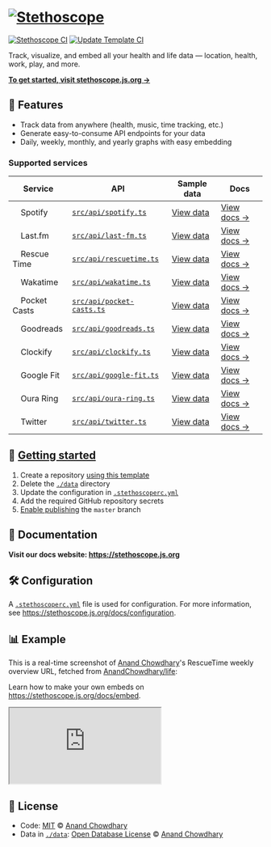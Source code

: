 # <a href="https://stethoscope.js.org"><img alt="Stethoscope" src="https://stethoscope.js.org/branding/screenshot.jpeg"></a>

[![Stethoscope CI](https://github.com/stethoscope-js/stethoscope/workflows/Stethoscope%20CI/badge.svg)](https://github.com/stethoscope-js/stethoscope/actions?query=workflow%3A%22Stethoscope+CI%22)
[![Update Template CI](https://github.com/stethoscope-js/stethoscope/workflows/Update%20Template%20CI/badge.svg)](https://github.com/stethoscope-js/stethoscope/actions?query=workflow%3A%22Update+Template+CI%22)

Track, visualize, and embed all your health and life data — location, health, work, play, and more.

[**To get started, visit stethoscope.js.org →**](https://stethoscope.js.org)

## 🌟 Features

- Track data from anywhere (health, music, time tracking, etc.)
- Generate easy-to-consume API endpoints for your data
- Daily, weekly, monthly, and yearly graphs with easy embedding

### Supported services

<!-- prettier-ignore-start -->
| Service | API | Sample data | Docs |
| ------- | --- | ----------- | ---- |
| <img alt="" src="https://cdn.worldvectorlogo.com/logos/spotify-2.svg" width="12"> Spotify | [`src/api/spotify.ts`](https://github.com/stethoscope-js/integrations/tree/master/src/api/spotify.ts) | [View data](./data/spotify-music) | [View docs →](https://stethoscope.js.org/docs/integrations/spotify) |
| <img alt="" src="https://cdn2.iconfinder.com/data/icons/social-icon-3/512/social_style_3_lastfm-512.png" width="12"> Last.fm | [`src/api/last-fm.ts`](https://github.com/stethoscope-js/integrations/tree/master/src/api/last-fm.ts) | [View data](./data/last-fm-music) | [View docs →](https://stethoscope.js.org/docs/integrations/lastfm) |
| <img alt="" src="https://images.weserv.nl/?url=https://encrypted-tbn0.gstatic.com/images?q=tbn%3AANd9GcS5cnw0MQF7TnpSzlRTlIC6z4EHDEPP3B8qBw&usqp=CAU&w=64&h=64&fit=cover" width="12"> Rescue Time | [`src/api/rescuetime.ts`](https://github.com/stethoscope-js/integrations/tree/master/src/api/rescuetime.ts) | [View data](./data/rescuetime-time-tracking) | [View docs →](https://stethoscope.js.org/docs/integrations/rescuetime) |
| <img alt="" src="https://cdn.worldvectorlogo.com/logos/wakatime.svg" width="12"> Wakatime | [`src/api/wakatime.ts`](https://github.com/stethoscope-js/integrations/tree/master/src/api/wakatime.ts) | [View data](./data/wakatime-time-tracking) | [View docs →](https://stethoscope.js.org/docs/integrations/wakatime) |
| <img alt="" src="https://images.weserv.nl/?url=https://lh3.googleusercontent.com/23K9TDTOdlo57Pi9JvNtPc9K-utruK6jQEpQGD_E4QBLRJYRAgLcC7gF2Rd_0T1qhLLS&w=64&h=64&fit=cover&mask=circle" width="12"> Pocket Casts | [`src/api/pocket-casts.ts`](https://github.com/stethoscope-js/integrations/tree/master/src/api/pocket-casts.ts) | [View data](./data/pocket-casts-podcasts) | [View docs →](https://stethoscope.js.org/docs/integrations/pocket-casts) |
| <img alt="" src="https://images.weserv.nl/?url=https://icon-library.com/images/goodreads-icon/goodreads-icon-14.jpg&w=64&h=64&fit=cover&mask=circle" width="12"> Goodreads | [`src/api/goodreads.ts`](https://github.com/stethoscope-js/integrations/tree/master/src/api/goodreads.ts) | [View data](./goodreads-books) | [View docs →](https://stethoscope.js.org/docs/integrations/goodreads) |
| <img alt="" src="https://clockify.me/assets/images/brand-assets/clockify-icon.svg" width="12"> Clockify | [`src/api/clockify.ts`](https://github.com/stethoscope-js/integrations/tree/master/src/api/clockify.ts) | [View data](./data/clockify-time-tracking) | [View docs →](https://stethoscope.js.org/docs/integrations/clockify) |
| <img alt="" src="https://www.gstatic.com/images/branding/product/1x/gfit_512dp.png" width="12"> Google Fit | [`src/api/google-fit.ts`](https://github.com/stethoscope-js/integrations/tree/master/src/api/google-fit.ts) | [View data](./data) | [View docs →](https://stethoscope.js.org/docs/integrations/google-fit) |
| <img alt="" src="https://images.weserv.nl/?url=https://static1.ouraring.com/images/symbol-oura-large-white.svg&w=64&h=64&fit=cover&mask=circle" width="12"> Oura Ring | [`src/api/oura-ring.ts`](https://github.com/stethoscope-js/integrations/tree/master/src/api/oura-ring.ts) | [View data](./data/oura-activity) | [View docs →](https://stethoscope.js.org/docs/integrations/oura-ring) |
| <img alt="" src="https://upload.wikimedia.org/wikipedia/en/9/9f/Twitter_bird_logo_2012.svg" width="12"> Twitter | [`src/api/twitter.ts`](https://github.com/stethoscope-js/integrations/tree/master/src/api/twitter.ts) | [View data](./data/twitter-tweets) | [View docs →](https://stethoscope.js.org/docs/integrations/twitter) |
<!-- prettier-ignore-end -->

## 🌱 [Getting started](https://stethoscope.js.org/docs/)

1. Create a repository [using this template](https://github.com/stethoscope-js/stethoscope/generate)
2. Delete the [`./data`](./data) directory
3. Update the configuration in [`.stethoscoperc.yml`](./.stethoscoperc.yml)
4. Add the required GitHub repository secrets
5. [Enable publishing](https://docs.github.com/en/github/working-with-github-pages/configuring-a-publishing-source-for-your-github-pages-site) the `master` branch

## 📝 Documentation

**Visit our docs website: https://stethoscope.js.org**

## 🛠️ Configuration

A [`.stethoscoperc.yml`](./.stethoscoperc.yml) file is used for configuration. For more information, see https://stethoscope.js.org/docs/configuration.

## 📊 Example

This is a real-time screenshot of [Anand Chowdhary](https://anandchowdhary.com)'s RescueTime weekly overview URL, fetched from [AnandChowdhary/life](https://github.com/AnandChowdhary/life):

Learn how to make your own embeds on https://stethoscope.js.org/docs/embed.

<iframe
  title="Wakatime overview"
  src="https://stethoscope.js.org/embed/?repo=tg-z%2Flife&api=wakatime-time-tracking&latest=days&color=%2316a085"
></iframe>

## 📄 License

- Code: [MIT](./LICENSE) © [Anand Chowdhary](https://anandchowdhary.com)
- Data in [`./data`](./data): [Open Database License](https://opendatacommons.org/licenses/odbl/1-0/) © [Anand Chowdhary](https://anandchowdhary.com)
